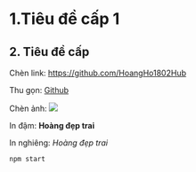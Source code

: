 # 1.Tiêu đề cấp 1
## 2. Tiêu đề cấp 

Chèn link:
https://github.com/HoangHo1802Hub <br>

Thu gọn:
[Github](https://github.com/HoangHo1802Hub)

Chèn ảnh:
<img src="/ocean.jpg">

In đậm:
**Hoàng đẹp trai**

In nghiêng:
*Hoàng đẹp trai*

```bash
npm start
```